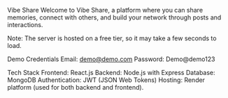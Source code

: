Vibe Share
Welcome to Vibe Share, a platform where you can share memories, connect with others, and build your network through posts and interactions.

Note: The server is hosted on a free tier, so it may take a few seconds to load.

Demo Credentials
Email: demo@demo.com
Password: Demo@demo123

Tech Stack
Frontend: React.js
Backend: Node.js with Express
Database: MongoDB
Authentication: JWT (JSON Web Tokens)
Hosting: Render platform (used for both backend and frontend).

